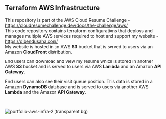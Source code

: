 ## Terraform AWS Infrastructure

This repository is part of the AWS Cloud Resume Challenge - <br />https://cloudresumechallenge.dev/docs/the-challenge/aws/
<br />
This code repository contains terraform configurations that deploys and manages multiple AWS services required to host and support my website - <br />https://dibendusaha.com/
<br />
My website is hosted in an AWS **S3** bucket that is served to users via an Amazon **CloudFront** distribution.

End users can download and view my resume which is stored in another AWS **S3** bucket and is served to users via AWS **Lambda** and an Amazon **API Gateway**.

End users can also see their visit queue position. This data is stored in a Amazon **DynamoDB** database and is served to users via another AWS **Lambda** and the Amazon **API Gateway**.

<br />

![portfolio-aws-infra-2 (transparent bg)](https://github.com/user-attachments/assets/a6d82af3-3f29-4b04-ac52-b8083b3c001f)
